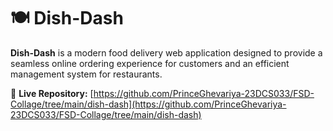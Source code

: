 # 🍽️ Dish-Dash

**Dish-Dash** is a modern food delivery web application designed to provide a seamless online ordering experience for customers and an efficient management system for restaurants.

🔗 **Live Repository:** [https://github.com/PrinceGhevariya-23DCS033/FSD-Collage/tree/main/dish-dash](https://github.com/PrinceGhevariya-23DCS033/FSD-Collage/tree/main/dish-dash)


